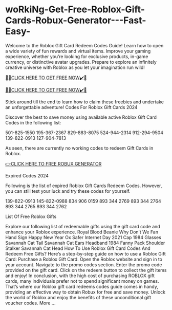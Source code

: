 # woRkiNg-Get-Free-Roblox-Gift-Cards-Robux-Generator---Fast-Easy-
Welcome to the Roblox Gift Card Redeem Codes Guide! Learn how to open a wide variety of fun rewards and virtual items. Improve your gaming experience, whether you’re looking for exclusive products, in-game currency, or distinctive avatar upgrades. Prepare to explore an infinitely creative universe with Roblox as you let your imagination run wild!

[🎁🎁CLICK HERE TO GET FREE NOW✔️🎁](https://earnsters.com/roblox-generator/)

[🎁🎁CLICK HERE TO GET FREE NOW✔️🎁](https://earnsters.com/roblox-generator/)

Stick around till the end to learn how to claim these freebies and undertake an unforgettable adventure!
Codes For Roblox Gift Cards 2024

Discover the best to save money using available active Roblox Gift Card Codes in the following list:

501-825-1550
195-367-2367
829-883-8075
524-944-2314
912-294-9504
139-822-0913
127-904-7813

As seen, there are currently no working codes to redeem Gift Cards in Roblox.

[👉CLICK HERE TO FREE ROBUX GENERATOR](https://earnsters.com/roblox-generator/)

Expired Codes 2024

Following is the list of expired Roblox Gift Cards Redeem Codes. However, you can still test your luck and try these codes for yourself.

139-822-0913
145-822-0988
834 906 0159
893 344 2769
893 344 2764
893 344 2765
893 344 2762

List Of Free Roblox Gifts

Explore our following list of redeemable gifts using the gift card code and enhance your Roblox experience.
Royal Blood Beanie
Why Don’t We Fan Hand Sign
Happy New Year Ox
Safer Internet Day 2021 Cap
1984 Glasses
Savannah Cat Tail
Savannah Cat Ears Headband
1984 Fanny Pack
Shoulder Stalker
Savannah Cat Head
How To Use Roblox Gift Card Codes And Redeem Free Gifts?
Here’s a step-by-step guide on how to use a Roblox Gift Card:
Purchase a Roblox Gift Card.
Open the Roblox website and sign in to your account.
Navigate to the promo codes section.
Enter the promo code provided on the gift card.
Click on the redeem button to collect the gift items and enjoy!
In conclusion, with the high cost of purchasing ROBLOX gift cards, many individuals prefer not to spend significant money on games. That’s where our Roblox gift card redeems codes guide comes in handy, providing an effective way to obtain Robux for free and save money. Unlock the world of Roblox and enjoy the benefits of these unconditional gift voucher codes.
More ...

